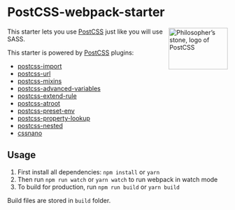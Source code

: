 # PostCSS-webpack-starter
<img align="right" width="135" height="95"
     title="Philosopher’s stone, logo of PostCSS"
     src="http://postcss.github.io/postcss/logo-leftp.svg">

This starter lets you use [PostCSS] just like you will use SASS.

This starter is powered by [PostCSS] plugins:
- [postcss-import](https://github.com/postcss/postcss-import)
- [postcss-url](https://github.com/postcss/postcss-url)
- [postcss-mixins](https://github.com/postcss/postcss-mixins)
- [postcss-advanced-variables](https://github.com/jonathantneal/postcss-advanced-variables)
- [postcss-extend-rule](https://github.com/jonathantneal/postcss-extend-rule)
- [postcss-atroot](https://github.com/OEvgeny/postcss-atroot)
- [postcss-preset-env](https://github.com/jonathantneal/postcss-preset-env)
- [postcss-property-lookup](https://github.com/simonsmith/postcss-property-lookup)
- [postcss-nested](https://github.com/postcss/postcss-nested)
- [cssnano](https://github.com/cssnano/cssnano)

## Usage
1. First install all dependencies: `npm install` or `yarn`
2. Then run `npm run watch` or `yarn watch` to run webpack in watch mode
3. To build for production, run `npm run build` or `yarn build`

Build files are stored in `build` folder.

[PostCSS]: https://github.com/postcss/postcss